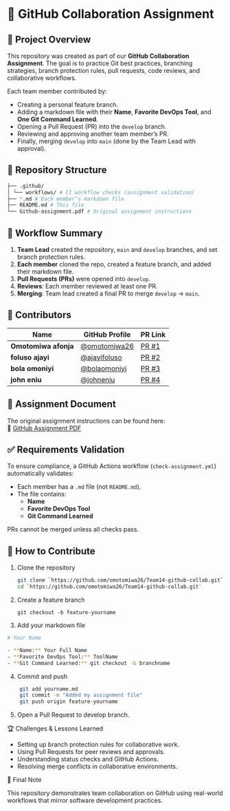 # 📘 GitHub Collaboration Assignment

## 📌 Project Overview

This repository was created as part of our **GitHub Collaboration Assignment**. The goal is to practice Git best practices, branching strategies, branch protection rules, pull requests, code reviews, and collaborative workflows.  

Each team member contributed by:

- Creating a personal feature branch.
- Adding a markdown file with their **Name**, **Favorite DevOps Tool**, and **One Git Command Learned**.  
- Opening a Pull Request (PR) into the `develop` branch.  
- Reviewing and approving another team member’s PR.  
- Finally, merging `develop` into `main` (done by the Team Lead with approval).  

## 📂 Repository Structure

```bash
├── .github/
│ └── workflows/ # CI workflow checks (assignment validation)
├── *.md # Each member’s markdown file
├── README.md # This file
└── Github-assignment.pdf # Original assignment instructions
```

## 🔄 Workflow Summary

1. **Team Lead** created the repository, `main` and `develop` branches, and set branch protection rules.  
2. **Each member** cloned the repo, created a feature branch, and added their markdown file.  
3. **Pull Requests (PRs)** were opened into `develop`.  
4. **Reviews**: Each member reviewed at least one PR.  
5. **Merging**: Team lead created a final PR to merge `develop` → `main`.  

## 👥 Contributors  

| Name                 | GitHub Profile                                 | PR Link |
|----------------------|------------------------------------------------|---------|
| **Omotomiwa afonja** | [@omotomiwa26](https://github.com/omotomiwa26) | [PR #1](https://github.com/...) |
| **foluso ajayi**     | [@ajayifoluso](https://github.com/ajayifoluso) | [PR #2](https://github.com/...) |
| **bola omoniyi**     | [@bolaomoniyi](https://github.com/AishaIbrahim) | [PR #3](https://github.com/...) |
| **john eniu**        | [@johneniu](https://github.com/DavidJohnson) | [PR #4](https://github.com/...) |

## 📑 Assignment Document

The original assignment instructions can be found here:  
📄 [GitHub Assignment PDF](https://drive.google.com/file/d/1FEJT9lU0x-jbg5mxpAUNZXvHZOu7HeqE/view?usp=drive_link)  

## ✅ Requirements Validation

To ensure compliance, a GitHub Actions workflow (`check-assignment.yml`) automatically validates:

- Each member has a `.md` file (not `README.md`).
- The file contains:  
  - **Name**  
  - **Favorite DevOps Tool**  
  - **Git Command Learned**  

PRs cannot be merged unless all checks pass.  

## 🚀 How to Contribute

1. Clone the repository

   ```bash
   git clone `https://github.com/omotomiwa26/Team14-github-collab.git`
   cd `https://github.com/omotomiwa26/Team14-github-collab.git`
   ```

2. Create a feature branch

    `git checkout -b feature-yourname`

3. Add your markdown file

```bash
# Your Name

- **Name:** Your Full Name
- **Favorite DevOps Tool:** ToolName
- **Git Command Learned:** git checkout -b branchname
```

4. Commit and push

```bash
    git add yourname.md
    git commit -m "Added my assignment file"
    git push origin feature-yourname
```

5. Open a Pull Request to develop branch.

🏆 Challenges & Lessons Learned

- Setting up branch protection rules for collaborative work.
- Using Pull Requests for peer reviews and approvals.
- Understanding status checks and GitHub Actions.
- Resolving merge conflicts in collaborative environments.

📌 Final Note

This repository demonstrates team collaboration on GitHub using real-world workflows that mirror software development practices.
